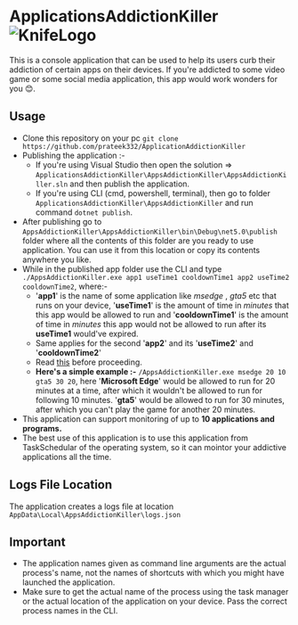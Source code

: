 # ApplicationsAddictionKiller ![KnifeLogo](https://images.emojiterra.com/google/android-kitkat/64px/1f52a.png)
This is a console application that can be used to help its users curb their addiction of certain apps on their devices.
If you're addicted to some video game or some social media application, this app would work wonders for you 😊. 

## Usage
* Clone this repository on your pc `git clone https://github.com/prateek332/ApplicationAddictionKiller`
* Publishing the application :-
  * If you're using Visual Studio then open the solution => `ApplicationsAddictionKiller\AppsAddictionKiller\AppsAddictionKiller.sln`
    and then publish the application. 
  * If you're using CLI (cmd, powershell, terminal), then go to folder `ApplicationsAddictionKiller\AppsAddictionKiller` and run command
    `dotnet publish`.
* After publishing go to `AppsAddictionKiller\AppsAddictionKiller\bin\Debug\net5.0\publish` folder where all the contents of 
  this folder are you ready to use application. You can use it from this location or copy its contents anywhere you like.
* While in the published app folder use the CLI and type 
  `./AppsAddictionKiller.exe app1 useTime1 cooldownTime1 app2 useTime2 cooldownTime2`, where:-
  * '**app1**' is the name of some application like _msedge_ , _gta5_ etc that runs on your device, '**useTime1**' is the
    amount of time in _minutes_ that this app would be allowed to run and '**cooldownTime1**' is the amount of time in _minutes_
    this app would not be allowed to run after its **useTime1** would've expired.
  * Same applies for the second '**app2**' and its '**useTime2**' and '**cooldownTime2**'
  * Read [this](https://github.com/prateek332/ApplicationsAddictionKiller/new/main?readme=1#important) before proceeding.
  * **Here's a simple example :-**
    `/AppsAddictionKiller.exe msedge 20 10 gta5 30 20`, here '**Microsoft Edge**' would be allowed to run for 20 minutes at a time,
    after which it wouldn't be allowed to run for following 10 minutes. '**gta5**' would be allowed to run for 30 minutes, after which
    you can't play the game for another 20 minutes.
* This application can support monitoring of up to **10 applications and programs.**
* The best use of this application is to use this application from TaskSchedular of the operating system, so it can mointor your
  addictive applications all the time.
 
 ## Logs File Location
The application creates a logs file at location `AppData\Local\AppsAddictionKiller\logs.json`

## Important
* The application names given as command line arguments are the actual process's name, not the names of shortcuts with which
  you might have launched the application.
* Make sure to get the actual name of the process using the task manager or the actual location of the application on your device. Pass
  the correct process names in the CLI.
  
